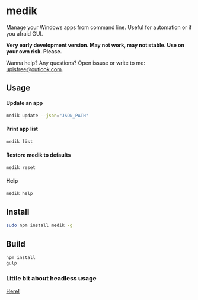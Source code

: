 # medik
Manage your Windows apps from command line. Useful for automation or if you afraid GUI.

**Very early development version. May not work, may not stable. Use on your own risk. Please.**

Wanna help? Any questions? Open issuse or write to me: [upisfree@outlook.com](upisfree@outlook.com).

## Usage
#### Update an app
```bash
medik update --json="JSON_PATH"
```

#### Print app list
```bash
medik list
```

#### Restore medik to defaults
```bash
medik reset
```

#### Help
```bash
medik help
```

## Install
```bash
sudo npm install medik -g
```

## Build
```bash
npm install
gulp
```

### Little bit about headless usage
[Here!](https://github.com/segmentio/nightmare/issues/534)